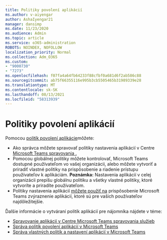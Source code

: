 ```yaml
---
title: Politiky povolení aplikácií
ms.author: v-aiyengar
author: AshaIyengar21
manager: dansimp
ms.date: 11/23/2020
ms.audience: Admin
ms.topic: article
ms.service: o365-administration
ROBOTS: NOINDEX, NOFOLLOW
localization_priority: Normal
ms.collection: Adm_O365
ms.custom:
- "9000730"
- "7273"
ms.openlocfilehash: f07fa4a64fb64233f88cfbf0a681d6f2ab586c88
ms.sourcegitcommit: ab75f66355116e995b3cb5505465b31989339e28
ms.translationtype: MT
ms.contentlocale: sk-SK
ms.lasthandoff: 08/13/2021
ms.locfileid: "58313939"
---
```

# <a name="app-permission-policies"></a>Politiky povolení aplikácií

Pomocou [politík povolení aplikácie](https://docs.microsoft.com/microsoftteams/teams-app-permission-policies)môžete:
- Ako správca môžete spravovať politiky nastavenia aplikácií v Centre [Microsoft Teams spravovania .](https://admin.teams.microsoft.com/policies/app-permission)
- Pomocou globálnej politiky môžete kontrolovať, Microsoft Teams dostupné používateľom vo [](https://docs.microsoft.com/microsoftteams/teams-app-permission-policies#create-a-custom-app-permission-policy) vašej organizácii, alebo môžete vytvoriť a priradiť vlastné politiky na prispôsobenie a riadenie prístupu používateľov k aplikáciám. 
**Poznámka:** Nastavenia aplikácií v celej organizácii prepíšu globálnu politiku a všetky vlastné politiky, ktoré vytvoríte a priradíte používateľom.
- Politiky nastavenia aplikácií [môžete použiť na](https://docs.microsoft.com/microsoftteams/teams-app-setup-policies) prispôsobenie Microsoft Teams zvýraznenie aplikácií, ktoré sú pre vašich používateľov najdôležitejšie. 


Ďalšie informácie o vytváraní politík aplikácií pre nájomníka nájdete v téme:
- [Spravovanie aplikácií v Centre Microsoft Teams spravovania služieb](https://docs.microsoft.com/MicrosoftTeams/manage-apps)
- [Správa politík povolení aplikácií v Microsoft Teams](https://docs.microsoft.com/microsoftteams/teams-app-permission-policies)
- [Správa vlastných politík a nastavení aplikácií v Microsoft Teams](https://docs.microsoft.com/MicrosoftTeams/teams-custom-app-policies-and-settings)
